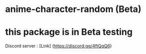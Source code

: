 # anime-character-random (Beta)






# this package is in Beta testing

Discord server : [Link] (https://discord.gg/4ftQqQ6)

